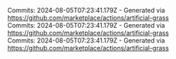 Commits: 2024-08-05T07:23:41.179Z - Generated via https://github.com/marketplace/actions/artificial-grass
<br>
Commits: 2024-08-05T07:23:41.179Z - Generated via https://github.com/marketplace/actions/artificial-grass
<br>
Commits: 2024-08-05T07:23:41.179Z - Generated via https://github.com/marketplace/actions/artificial-grass
<br>
